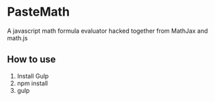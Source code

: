PasteMath
=========

A javascript math formula evaluator hacked together from MathJax and math.js

How to use
----------
1. Install Gulp
2. npm install
3. gulp
